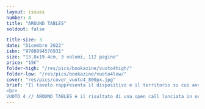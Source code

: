 ```yaml
---
layout: issues
number: 4
title: "AROUND TABLES"
soldout: false

title-size: 3
date: "Dicembre 2022"
isbn: "9788894576931"
size: "13.8x19.4cm, 3 volumi, 112 pagine"
price: "15€"
folder-high: "/res/pics/bookazine/vuoto4high/"
folder-low: "/res/pics/bookazine/vuoto4low/"
cover: "res/pics/cover_vuoto4_800px.jpg"
brief: "Il tavolo rappresenta il dispositivo e il territorio su cui avviene l'incontro e il confronto collettivo, lo spazio in cui si condividono e si raccolgono le esperienze, ma anche lo spazio in cui si affrontano e si risolvono (o meno) i conflitti e le contraddizioni.
<br>
VUOTO 4 // AROUND TABLES è il risultato di una open call lanciata in occasione della 17a Biennale di Architettura di Venezia, per raccogliere idee, spunti, immagini e progetti che esplorassero il tavolo nelle sue molteplici dimensioni."
---
```

